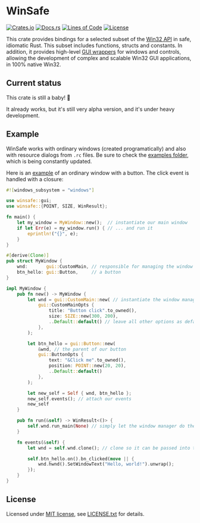 # WinSafe

[![Crates.io](https://img.shields.io/crates/v/winsafe.svg)](https://crates.io/crates/winsafe)
[![Docs.rs](https://docs.rs/winsafe/badge.svg)](https://docs.rs/winsafe)
[![Lines of Code](https://tokei.rs/b1/github/rodrigocfd/winsafe)](https://github.com/rodrigocfd/winsafe)
[![License](https://img.shields.io/crates/l/winsafe.svg)](https://github.com/rodrigocfd/winsafe)

This crate provides bindings for a selected subset of the [Win32 API](https://docs.microsoft.com/en-us/windows/win32/) in safe, idiomatic Rust. This subset includes functions, structs and constants. In addition, it provides high-level [GUI wrappers](crate::gui) for windows and controls, allowing the development of complex and scalable Win32 GUI applications, in 100% native Win32.

## Current status

This crate is still a baby! 👶

It already works, but it's still very alpha version, and it's under heavy development.

## Example

WinSafe works with ordinary windows (created programatically) and also with resource dialogs from `.rc` files. Be sure to check the [examples folder](examples/), which is being constantly updated.

Here is an [example](examples/01_button_click/) of an ordinary window with a button. The click event is handled with a closure:

```rust
#![windows_subsystem = "windows"]

use winsafe::gui;
use winsafe::{POINT, SIZE, WinResult};

fn main() {
    let my_window = MyWindow::new();  // instantiate our main window
    if let Err(e) = my_window.run() { // ... and run it
        eprintln!("{}", e);
    }
}

#[derive(Clone)]
pub struct MyWindow {
    wnd:       gui::CustomMain, // responsible for managing the window
    btn_hello: gui::Button,     // a button
}

impl MyWindow {
    pub fn new() -> MyWindow {
        let wnd = gui::CustomMain::new( // instantiate the window manager
            gui::CustomMainOpts {
                title: "Button click".to_owned(),
                size: SIZE::new(300, 200),
                ..Default::default() // leave all other options as default
            },
        );

        let btn_hello = gui::Button::new(
            &wnd, // the parent of our button
            gui::ButtonOpts {
                text: "&Click me".to_owned(),
                position: POINT::new(20, 20),
                ..Default::default()
            },
        );

        let new_self = Self { wnd, btn_hello };
        new_self.events(); // attach our events
        new_self
    }

    pub fn run(&self) -> WinResult<()> {
        self.wnd.run_main(None) // simply let the window manager do the hard work
    }

    fn events(&self) {
        let wnd = self.wnd.clone(); // clone so it can be passed into the closure

        self.btn_hello.on().bn_clicked(move || {
            wnd.hwnd().SetWindowText("Hello, world!").unwrap();
        });
    }
}
```

## License

Licensed under [MIT license](https://opensource.org/licenses/MIT), see [LICENSE.txt](LICENSE.txt) for details.
